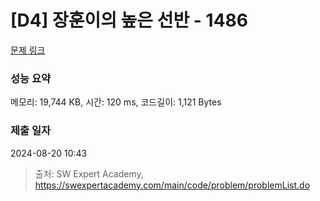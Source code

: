 # [D4] 장훈이의 높은 선반 - 1486 

[문제 링크](https://swexpertacademy.com/main/code/problem/problemDetail.do?contestProbId=AV2b7Yf6ABcBBASw) 

### 성능 요약

메모리: 19,744 KB, 시간: 120 ms, 코드길이: 1,121 Bytes

### 제출 일자

2024-08-20 10:43



> 출처: SW Expert Academy, https://swexpertacademy.com/main/code/problem/problemList.do
